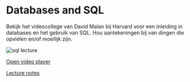 # Databases and SQL

Bekijk het videocollege van David Malan bij Harvard voor een inleiding in databases en het gebruik van SQL. Hou aantekeningen bij van dingen die opvielen en/of moeilijk zijn.

![sql lecture](http://img.youtube.com/vi/zrCLRC3Ci1c/0.jpg)

[Open video player](https://video.cs50.io/zrCLRC3Ci1c?start=655)

[Lecture notes](https://cs50.harvard.edu/x/2022/notes/7/)
